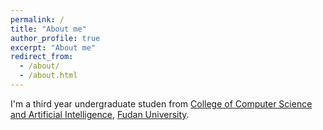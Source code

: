```yaml
---
permalink: /
title: "About me"
author_profile: true
excerpt: "About me"
redirect_from: 
  - /about/
  - /about.html
---
```


I'm a third year undergraduate studen from [College of Computer Science and Artificial Intelligence](https://cs.fudan.edu.cn/), [Fudan University](https://www.fudan.edu.cn/).